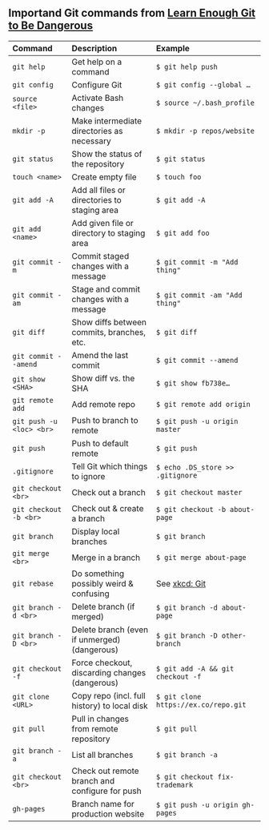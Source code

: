 ## Importand Git commands from [Learn Enough Git to Be Dangerous](https://www.learnenough.com/git-tutorial)

Command|Description|Example
:--                     |:--                                           |:--
`git help`              |Get help on a command                         |`$ git help push`
`git config`            |Configure Git                                 |`$ git config --global …`
`source <file>`         |Activate Bash changes                         |`$ source ~/.bash_profile`
`mkdir -p`              |Make intermediate directories as necessary    |`$ mkdir -p repos/website`
`git status`            |Show the status of the repository             |`$ git status`
`touch <name>`          |Create empty file                             |`$ touch foo`
`git add -A`            |Add all files or directories to staging area  |`$ git add -A`
`git add <name>`        |Add given file or directory to staging area   |`$ git add foo`
`git commit -m`         |Commit staged changes with a message          |`$ git commit -m "Add thing"`
`git commit -am`        |Stage and commit changes with a message       |`$ git commit -am "Add thing"`
`git diff`              |Show diffs between commits, branches, etc.    |`$ git diff`
`git commit --amend`    |Amend the last commit                         |`$ git commit --amend`
`git show <SHA>`        |Show diff vs. the SHA                         |`$ git show fb738e…`
`git remote add`	      |Add remote repo	                             |`$ git remote add origin`
`git push -u <loc> <br>`|Push to branch to remote	                     |`$ git push -u origin master`
`git push`	            |Push to default remote	                       |`$ git push`
`.gitignore`	          |Tell Git which things to ignore	             |`$ echo .DS_store >> .gitignore`
`git checkout <br>`	    |Check out a branch	                           |`$ git checkout master`
`git checkout -b <br>`	|Check out & create a branch	                 |`$ git checkout -b about-page`
`git branch`	          |Display local branches	                       |`$ git branch`
`git merge <br>`	      |Merge in a branch	                           |`$ git merge about-page`
`git rebase`	          |Do something possibly weird & confusing	     |See [xkcd: Git][xkcd]
`git branch -d <br>`	  |Delete branch (if merged)	                   |`$ git branch -d about-page`
`git branch -D <br>`	  |Delete branch (even if unmerged) (dangerous)	 |`$ git branch -D other-branch`
`git checkout -f`	      |Force checkout, discarding changes (dangerous)|`$ git add -A && git checkout -f`
`git clone <URL>`	      |Copy repo (incl. full history) to local disk	 |`$ git clone https://ex.co/repo.git`
`git pull`	            |Pull in changes from remote repository	       |`$ git pull`
`git branch -a`	        |List all branches	                           |`$ git branch -a`
`git checkout <br>`	    |Check out remote branch and configure for push|`$ git checkout fix-trademark`
`gh-pages`	            |Branch name for production website	           |`$ git push -u origin gh-pages`

[xkcd]: https://m.xkcd.com/1597/
